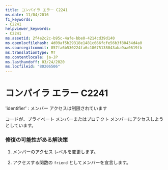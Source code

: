 ```yaml
---
title: コンパイラ エラー C2241
ms.date: 11/04/2016
f1_keywords:
- C2241
helpviewer_keywords:
- C2241
ms.assetid: 2f4e2c2c-b95c-4afe-bbe0-4214cd39d140
ms.openlocfilehash: 4d09af5b29318e1481c666fcfe56b3f80434d4a0
ms.sourcegitcommit: 857fa6b530224fa6c18675138043aba9aa0619fb
ms.translationtype: MT
ms.contentlocale: ja-JP
ms.lasthandoff: 03/24/2020
ms.locfileid: "80206506"
---
```

# <a name="compiler-error-c2241"></a>コンパイラ エラー C2241

'identifier' : メンバー アクセスは制限されています

コードが、プライベート メンバーまたはプロテクト メンバーにアクセスしようとしています。

### <a name="to-fix-by-using-the-following-possible-solutions"></a>修復の可能性がある解決策

1. メンバーのアクセス レベルを変更します。

1. アクセスする関数の `friend` としてメンバーを宣言します。

